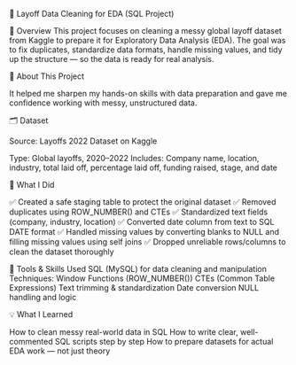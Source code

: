 
🧼 Layoff Data Cleaning for EDA (SQL Project)



📌 Overview
This project focuses on cleaning a messy global layoff dataset from Kaggle to prepare it for Exploratory Data Analysis (EDA).
The goal was to fix duplicates, standardize data formats, handle missing values, and tidy up the structure — so the data is ready for real analysis.

📁 About This Project

It helped me sharpen my hands-on skills with data preparation and gave me confidence working with messy, unstructured data.


🗂️ Dataset

Source: Layoffs 2022 Dataset on Kaggle

Type: Global layoffs, 2020–2022
Includes: Company name, location, industry, total laid off, percentage laid off, funding raised, stage, and date


🔧 What I Did

✅ Created a safe staging table to protect the original dataset
✅ Removed duplicates using ROW_NUMBER() and CTEs
✅ Standardized text fields (company, industry, location)
✅ Converted date column from text to SQL DATE format
✅ Handled missing values by converting blanks to NULL and filling missing values using self joins
✅ Dropped unreliable rows/columns to clean the dataset thoroughly


🧠 Tools & Skills Used
SQL (MySQL) for data cleaning and manipulation
Techniques:
Window Functions (ROW_NUMBER())
CTEs (Common Table Expressions)
Text trimming & standardization
Date conversion
NULL handling and logic



💡 What I Learned

How to clean messy real-world data in SQL
How to write clear, well-commented SQL scripts step by step
How to prepare datasets for actual EDA work — not just theory

